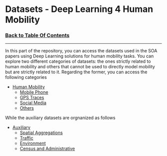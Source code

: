 # Datasets - Deep Learning 4 Human Mobility
### [Back to Table Of Contents](https://github.com/scikit-mobility/DeepLearning4HumanMobility)
---

In this part of the repository, you can access the datasets used in the SOA papers using Deep Learning solutions for human mobility tasks.
You can explore two different categories of datasets: the ones strictly related to human mobility and others that cannot be used to directly model mobility but are strictly related to it.
Regarding the former, you can access the following categories

- [Human Mobility](https://github.com/scikit-mobility/DeepLearning4HumanMobility/blob/master/Datasets/human_mobility.md)
    - [Mobile Phone](https://github.com/scikit-mobility/DeepLearning4HumanMobility/blob/master/Datasets/human_mobility.md#mobile-phone)
    - [GPS Traces](https://github.com/scikit-mobility/DeepLearning4HumanMobility/blob/master/Datasets/human_mobility.md#gps)
    - [Social Media](https://github.com/scikit-mobility/DeepLearning4HumanMobility/blob/master/Datasets/human_mobility.md#social-media)
    - [Others](https://github.com/scikit-mobility/DeepLearning4HumanMobility/blob/master/Datasets/human_mobility.md#others)

While the auxiliary datasets are orgnanized as follows

- [Auxiliary](https://github.com/scikit-mobility/DeepLearning4HumanMobility/blob/master/Datasets/auxiliary.md)
    - [Spatial Aggregations](https://github.com/scikit-mobility/DeepLearning4HumanMobility/blob/master/Datasets/auxiliary.md#spatial-aggregations)
    - [Traffic](https://github.com/scikit-mobility/DeepLearning4HumanMobility/blob/master/Datasets/auxiliary.md#traffic)
    - [Environment](https://github.com/scikit-mobility/DeepLearning4HumanMobility/blob/master/Datasets/auxiliary.md#environment)
    - [Census and Administrative](https://github.com/scikit-mobility/DeepLearning4HumanMobility/blob/master/Datasets/auxiliary.md#census-and-administrative)
